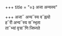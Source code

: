 +++
title = "०३ अजा अन्यस्य"

+++
अजा᳓ अन्य᳓स्य व᳓ह्नयो  
ह᳓री अन्य᳓स्य स᳓म्भृता  
ता᳓भ्यां वृत्रा᳓णि जिघ्नते
